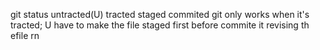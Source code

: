 git status 
untracted(U) tracted staged commited
git only works when it's tracted;
U have to make the file staged first before commite it 
revising th efile rn